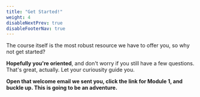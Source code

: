 ```yaml
---
title: "Get Started!"
weight: 4
disableNextPrev: true
disableFooterNav: true
---
```


The course itself is the most robust resource we have to offer you, so why not get started?

**Hopefully you're oriented**, and don't worry if you still have a few questions. That's great, actually. Let your curiousity guide you.

**Open that welcome email we sent you, click the link for Module 1, and buckle up. This is going to be an adventure.**
